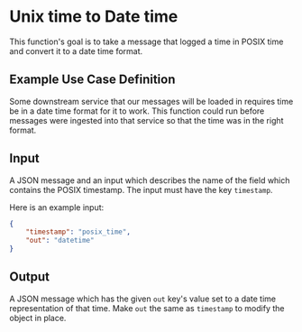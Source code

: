 # Unix time to Date time

This function's goal is to take a message that logged a time in POSIX time and convert it to a date time format.

## Example Use Case Definition

Some downstream service that our messages will be loaded in requires time be in a date time format for it to work. This function could run before messages were ingested into that service so that the time was in the right format.

## Input

A JSON message and an input which describes the name of the field which contains the POSIX timestamp. The input must have the key `timestamp`.

Here is an example input:

```json
{
    "timestamp": "posix_time",
    "out": "datetime"
}
```

## Output

A JSON message which has the given `out` key's value set to a date time representation of that time. Make `out` the same as `timestamp` to modify the object in place.
